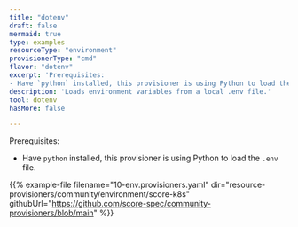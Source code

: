 ```yaml
---
title: "dotenv"
draft: false
mermaid: true
type: examples
resourceType: "environment"
provisionerType: "cmd"
flavor: "dotenv"
excerpt: 'Prerequisites:
- Have `python` installed, this provisioner is using Python to load the `.env` file.'
description: 'Loads environment variables from a local .env file.'
tool: dotenv
hasMore: false

---
```


Prerequisites:

- Have `python` installed, this provisioner is using Python to load the `.env` file.

{{% example-file filename="10-env.provisioners.yaml" dir="resource-provisioners/community/environment/score-k8s" githubUrl="https://github.com/score-spec/community-provisioners/blob/main" %}}
